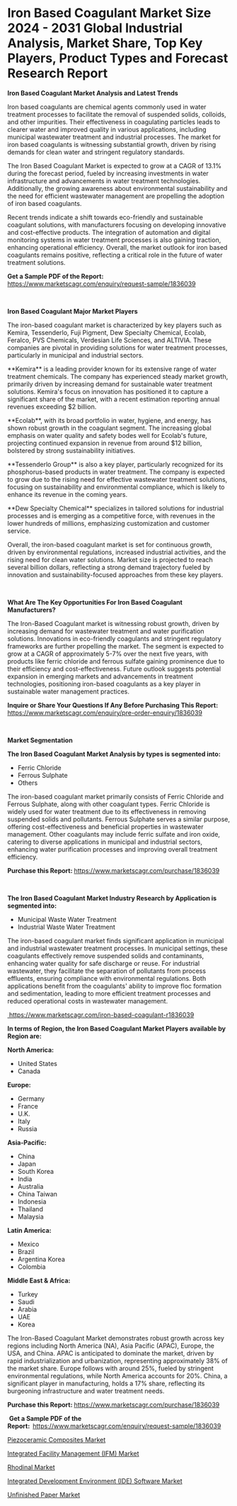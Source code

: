 <p><h1>Iron Based Coagulant Market Size 2024 - 2031 Global Industrial Analysis, Market Share, Top Key Players, Product Types and Forecast Research Report</h1></p><p><strong>Iron Based Coagulant Market Analysis and Latest Trends</strong></p>
<p><p>Iron based coagulants are chemical agents commonly used in water treatment processes to facilitate the removal of suspended solids, colloids, and other impurities. Their effectiveness in coagulating particles leads to clearer water and improved quality in various applications, including municipal wastewater treatment and industrial processes. The market for iron based coagulants is witnessing substantial growth, driven by rising demands for clean water and stringent regulatory standards.</p><p>The Iron Based Coagulant Market is expected to grow at a CAGR of 13.1% during the forecast period, fueled by increasing investments in water infrastructure and advancements in water treatment technologies. Additionally, the growing awareness about environmental sustainability and the need for efficient wastewater management are propelling the adoption of iron based coagulants.</p><p>Recent trends indicate a shift towards eco-friendly and sustainable coagulant solutions, with manufacturers focusing on developing innovative and cost-effective products. The integration of automation and digital monitoring systems in water treatment processes is also gaining traction, enhancing operational efficiency. Overall, the market outlook for iron based coagulants remains positive, reflecting a critical role in the future of water treatment solutions.</p></p>
<p><strong>Get a Sample PDF of the Report:&nbsp;</strong> <a href="https://www.marketscagr.com/enquiry/request-sample/1836039?utm_campaign=1186&utm_medium=2&utm_source=Github&utm_content=ia&utm_term=16102024&utm_id=iron-based-coagulant">https://www.marketscagr.com/enquiry/request-sample/1836039</a></p>
<p>&nbsp;</p>
<p><strong>Iron Based Coagulant Major Market Players</strong></p>
<p><p>The iron-based coagulant market is characterized by key players such as Kemira, Tessenderlo, Fuji Pigment, Dew Specialty Chemical, Ecolab, Feralco, PVS Chemicals, Verdesian Life Sciences, and ALTIVIA. These companies are pivotal in providing solutions for water treatment processes, particularly in municipal and industrial sectors.</p><p>**Kemira** is a leading provider known for its extensive range of water treatment chemicals. The company has experienced steady market growth, primarily driven by increasing demand for sustainable water treatment solutions. Kemira's focus on innovation has positioned it to capture a significant share of the market, with a recent estimation reporting annual revenues exceeding $2 billion.</p><p>**Ecolab**, with its broad portfolio in water, hygiene, and energy, has shown robust growth in the coagulant segment. The increasing global emphasis on water quality and safety bodes well for Ecolab's future, projecting continued expansion in revenue from around $12 billion, bolstered by strong sustainability initiatives.</p><p>**Tessenderlo Group** is also a key player, particularly recognized for its phosphorus-based products in water treatment. The company is expected to grow due to the rising need for effective wastewater treatment solutions, focusing on sustainability and environmental compliance, which is likely to enhance its revenue in the coming years.</p><p>**Dew Specialty Chemical** specializes in tailored solutions for industrial processes and is emerging as a competitive force, with revenues in the lower hundreds of millions, emphasizing customization and customer service. </p><p>Overall, the iron-based coagulant market is set for continuous growth, driven by environmental regulations, increased industrial activities, and the rising need for clean water solutions. Market size is projected to reach several billion dollars, reflecting a strong demand trajectory fueled by innovation and sustainability-focused approaches from these key players.</p></p>
<p>&nbsp;</p>
<p><strong>What Are The Key Opportunities For Iron Based Coagulant Manufacturers?</strong></p>
<p><p>The Iron-Based Coagulant market is witnessing robust growth, driven by increasing demand for wastewater treatment and water purification solutions. Innovations in eco-friendly coagulants and stringent regulatory frameworks are further propelling the market. The segment is expected to grow at a CAGR of approximately 5-7% over the next five years, with products like ferric chloride and ferrous sulfate gaining prominence due to their efficiency and cost-effectiveness. Future outlook suggests potential expansion in emerging markets and advancements in treatment technologies, positioning iron-based coagulants as a key player in sustainable water management practices.</p></p>
<p><strong>Inquire or Share Your Questions If Any Before Purchasing This Report:</strong> <a href="https://www.marketscagr.com/enquiry/pre-order-enquiry/1836039?utm_campaign=1186&utm_medium=2&utm_source=Github&utm_content=ia&utm_term=16102024&utm_id=iron-based-coagulant">https://www.marketscagr.com/enquiry/pre-order-enquiry/1836039</a></p>
<p>&nbsp;</p>
<p><strong>Market Segmentation</strong></p>
<p><strong>The Iron Based Coagulant Market Analysis by types is segmented into:</strong></p>
<p><ul><li>Ferric Chloride</li><li>Ferrous Sulphate</li><li>Others</li></ul></p>
<p><p>The iron-based coagulant market primarily consists of Ferric Chloride and Ferrous Sulphate, along with other coagulant types. Ferric Chloride is widely used for water treatment due to its effectiveness in removing suspended solids and pollutants. Ferrous Sulphate serves a similar purpose, offering cost-effectiveness and beneficial properties in wastewater management. Other coagulants may include ferric sulfate and iron oxide, catering to diverse applications in municipal and industrial sectors, enhancing water purification processes and improving overall treatment efficiency.</p></p>
<p><strong>Purchase this Report:&nbsp;</strong><a href="https://www.marketscagr.com/purchase/1836039?utm_campaign=1186&utm_medium=2&utm_source=Github&utm_content=ia&utm_term=16102024&utm_id=iron-based-coagulant">https://www.marketscagr.com/purchase/1836039</a></p>
<p>&nbsp;</p>
<p><strong>The Iron Based Coagulant Market Industry Research by Application is segmented into:</strong></p>
<p><ul><li>Municipal Waste Water Treatment</li><li>Industrial Waste Water Treatment</li></ul></p>
<p><p>The iron-based coagulant market finds significant application in municipal and industrial wastewater treatment processes. In municipal settings, these coagulants effectively remove suspended solids and contaminants, enhancing water quality for safe discharge or reuse. For industrial wastewater, they facilitate the separation of pollutants from process effluents, ensuring compliance with environmental regulations. Both applications benefit from the coagulants' ability to improve floc formation and sedimentation, leading to more efficient treatment processes and reduced operational costs in wastewater management.</p></p>
<p><a href="https://www.marketscagr.com/iron-based-coagulant-r1836039?utm_campaign=1186&utm_medium=2&utm_source=Github&utm_content=ia&utm_term=16102024&utm_id=iron-based-coagulant">&nbsp;https://www.marketscagr.com/iron-based-coagulant-r1836039</a></p>
<p><strong>In terms of Region, the Iron Based Coagulant Market Players available by Region are:</strong></p>
<p>
    <p> <strong> North America: </strong>
        <ul>
            <li>United States</li>
            <li>Canada</li>
        </ul>
        </p> 
    <p> <strong> Europe: </strong>
        <ul>
            <li>Germany</li>
            <li>France</li>
            <li>U.K.</li>
            <li>Italy</li>
            <li>Russia</li>
        </ul>
        </p> 
    <p> <strong> Asia-Pacific: </strong>
        <ul>
            <li>China</li>
            <li>Japan</li>
            <li>South Korea</li>
            <li>India</li>
            <li>Australia</li>
            <li>China Taiwan</li>
            <li>Indonesia</li>
            <li>Thailand</li>
            <li>Malaysia</li>
        </ul>
        </p> 
    <p> <strong> Latin America: </strong>
        <ul>
            <li>Mexico</li>
            <li>Brazil</li>
            <li>Argentina Korea</li>
            <li>Colombia</li>
        </ul>
        </p> 
    <p> <strong> Middle East & Africa: </strong>
        <ul>
            <li>Turkey</li>
            <li>Saudi</li>
            <li>Arabia</li>
            <li>UAE</li>
            <li>Korea</li>
        </ul>
    </p>
    </p>
<p><p>The Iron-Based Coagulant Market demonstrates robust growth across key regions including North America (NA), Asia Pacific (APAC), Europe, the USA, and China. APAC is anticipated to dominate the market, driven by rapid industrialization and urbanization, representing approximately 38% of the market share. Europe follows with around 25%, fueled by stringent environmental regulations, while North America accounts for 20%. China, a significant player in manufacturing, holds a 17% share, reflecting its burgeoning infrastructure and water treatment needs.</p></p>
<p><strong>Purchase this Report: </strong><a href="https://www.marketscagr.com/purchase/1836039?utm_campaign=1186&utm_medium=2&utm_source=Github&utm_content=ia&utm_term=16102024&utm_id=iron-based-coagulant">https://www.marketscagr.com/purchase/1836039</a></p>
<p>&nbsp;<strong>Get a Sample PDF of the Report:&nbsp;&nbsp;</strong><a href="https://www.marketscagr.com/enquiry/request-sample/1836039?utm_campaign=1186&utm_medium=2&utm_source=Github&utm_content=ia&utm_term=16102024&utm_id=iron-based-coagulant">https://www.marketscagr.com/enquiry/request-sample/1836039</a></p>
<p><strong></strong></p>
<p><p><a href="https://www.linkedin.com/pulse/global-piezoceramic-composites-market-opportunities-forecast-period-tdzwf?utm_campaign=1186&utm_medium=2&utm_source=Github&utm_content=ia&utm_term=16102024&utm_id=iron-based-coagulant">Piezoceramic Composites Market</a></p><p><a href="https://github.com/b9uxfeyen/Market-Research-Report-List-1/blob/main/integrated-facility-management-ifm-market.md?utm_campaign=1186&utm_medium=2&utm_source=Github&utm_content=ia&utm_term=16102024&utm_id=iron-based-coagulant">Integrated Facility Management (IFM) Market</a></p><p><a href="https://www.linkedin.com/pulse/rhodinal-market-shifts-strategic-analysis-2024-2031-subpoenas-wclkf?utm_campaign=1186&utm_medium=2&utm_source=Github&utm_content=ia&utm_term=16102024&utm_id=iron-based-coagulant">Rhodinal Market</a></p><p><a href="https://github.com/callie4vf/Market-Research-Report-List-1/blob/main/integrated-development-environment-ide-software-market.md?utm_campaign=1186&utm_medium=2&utm_source=Github&utm_content=ia&utm_term=16102024&utm_id=iron-based-coagulant">Integrated Development Environment (IDE) Software Market</a></p><p><a href="https://www.linkedin.com/pulse/unfinished-paper-market-evolution-global-trends-regional-dynamics-uagdf?utm_campaign=1186&utm_medium=2&utm_source=Github&utm_content=ia&utm_term=16102024&utm_id=iron-based-coagulant">Unfinished Paper Market</a></p></p>